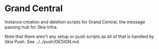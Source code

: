 Grand Central
===============

Instance creation and deletion scripts for Grand Central, the message passing
hub for Skia Infra.

Note that there aren't any setup or push scripts as all of that is handled by
Skia Push. See ../../push/DESIGN.md.

